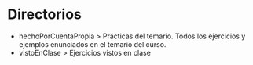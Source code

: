 # Directorios

- hechoPorCuentaPropia > Prácticas del temario. Todos los ejercicios y ejemplos enunciados en el temario del curso.
- vistoEnClase > Ejercicios vistos en clase
